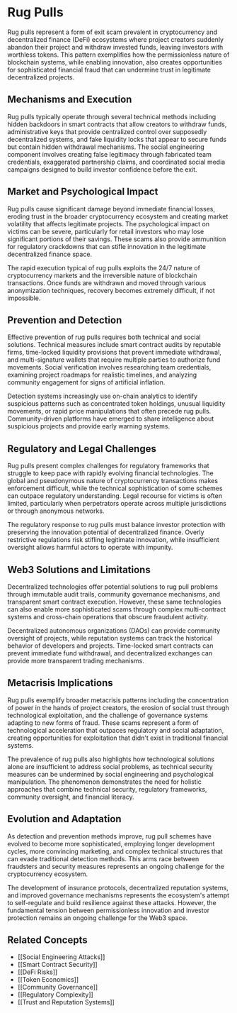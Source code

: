 # Rug Pulls

Rug pulls represent a form of exit scam prevalent in cryptocurrency and decentralized finance (DeFi) ecosystems where project creators suddenly abandon their project and withdraw invested funds, leaving investors with worthless tokens. This pattern exemplifies how the permissionless nature of blockchain systems, while enabling innovation, also creates opportunities for sophisticated financial fraud that can undermine trust in legitimate decentralized projects.

## Mechanisms and Execution

Rug pulls typically operate through several technical methods including hidden backdoors in smart contracts that allow creators to withdraw funds, administrative keys that provide centralized control over supposedly decentralized systems, and fake liquidity locks that appear to secure funds but contain hidden withdrawal mechanisms. The social engineering component involves creating false legitimacy through fabricated team credentials, exaggerated partnership claims, and coordinated social media campaigns designed to build investor confidence before the exit.

## Market and Psychological Impact

Rug pulls cause significant damage beyond immediate financial losses, eroding trust in the broader cryptocurrency ecosystem and creating market volatility that affects legitimate projects. The psychological impact on victims can be severe, particularly for retail investors who may lose significant portions of their savings. These scams also provide ammunition for regulatory crackdowns that can stifle innovation in the legitimate decentralized finance space.

The rapid execution typical of rug pulls exploits the 24/7 nature of cryptocurrency markets and the irreversible nature of blockchain transactions. Once funds are withdrawn and moved through various anonymization techniques, recovery becomes extremely difficult, if not impossible.

## Prevention and Detection

Effective prevention of rug pulls requires both technical and social solutions. Technical measures include smart contract audits by reputable firms, time-locked liquidity provisions that prevent immediate withdrawal, and multi-signature wallets that require multiple parties to authorize fund movements. Social verification involves researching team credentials, examining project roadmaps for realistic timelines, and analyzing community engagement for signs of artificial inflation.

Detection systems increasingly use on-chain analytics to identify suspicious patterns such as concentrated token holdings, unusual liquidity movements, or rapid price manipulations that often precede rug pulls. Community-driven platforms have emerged to share intelligence about suspicious projects and provide early warning systems.

## Regulatory and Legal Challenges

Rug pulls present complex challenges for regulatory frameworks that struggle to keep pace with rapidly evolving financial technologies. The global and pseudonymous nature of cryptocurrency transactions makes enforcement difficult, while the technical sophistication of some schemes can outpace regulatory understanding. Legal recourse for victims is often limited, particularly when perpetrators operate across multiple jurisdictions or through anonymous networks.

The regulatory response to rug pulls must balance investor protection with preserving the innovation potential of decentralized finance. Overly restrictive regulations risk stifling legitimate innovation, while insufficient oversight allows harmful actors to operate with impunity.

## Web3 Solutions and Limitations

Decentralized technologies offer potential solutions to rug pull problems through immutable audit trails, community governance mechanisms, and transparent smart contract execution. However, these same technologies can also enable more sophisticated scams through complex multi-contract systems and cross-chain operations that obscure fraudulent activity.

Decentralized autonomous organizations (DAOs) can provide community oversight of projects, while reputation systems can track the historical behavior of developers and projects. Time-locked smart contracts can prevent immediate fund withdrawal, and decentralized exchanges can provide more transparent trading mechanisms.

## Metacrisis Implications

Rug pulls exemplify broader metacrisis patterns including the concentration of power in the hands of project creators, the erosion of social trust through technological exploitation, and the challenge of governance systems adapting to new forms of fraud. These scams represent a form of technological acceleration that outpaces regulatory and social adaptation, creating opportunities for exploitation that didn't exist in traditional financial systems.

The prevalence of rug pulls also highlights how technological solutions alone are insufficient to address social problems, as technical security measures can be undermined by social engineering and psychological manipulation. The phenomenon demonstrates the need for holistic approaches that combine technical security, regulatory frameworks, community oversight, and financial literacy.

## Evolution and Adaptation

As detection and prevention methods improve, rug pull schemes have evolved to become more sophisticated, employing longer development cycles, more convincing marketing, and complex technical structures that can evade traditional detection methods. This arms race between fraudsters and security measures represents an ongoing challenge for the cryptocurrency ecosystem.

The development of insurance protocols, decentralized reputation systems, and improved governance mechanisms represents the ecosystem's attempt to self-regulate and build resilience against these attacks. However, the fundamental tension between permissionless innovation and investor protection remains an ongoing challenge for the Web3 space.

## Related Concepts

- [[Social Engineering Attacks]]
- [[Smart Contract Security]]
- [[DeFi Risks]]
- [[Token Economics]]
- [[Community Governance]]
- [[Regulatory Complexity]]
- [[Trust and Reputation Systems]]